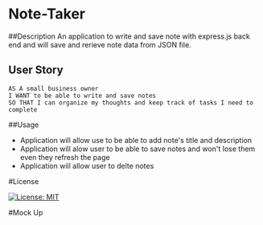 # Note-Taker

##Description
An application to write and save note with express.js back end and will save and rerieve note data from JSON file.


## User Story

```
AS A small business owner
I WANT to be able to write and save notes
SO THAT I can organize my thoughts and keep track of tasks I need to complete
```


##Usage

* Application will allow use to be able to add note's title and description 
* Application will alow user to be able to save notes and won't lose them even they refresh the page
* Application will allow user to delte notes

#License

[![License: MIT](https://img.shields.io/badge/License-MIT-yellow.svg)](https://opensource.org/licenses/MIT)

#Mock Up
